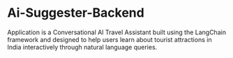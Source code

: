 # Ai-Suggester-Backend
Application is a Conversational AI Travel Assistant built using the LangChain framework and designed to help users learn about tourist attractions in India interactively through natural language queries.
